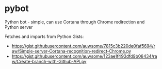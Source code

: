 # pybot
Python bot - simple, can use Cortana through Chrome redirection and Python server 

Fetches and imports from Python Gists:
* https://gist.githubusercontent.com/auwsome/7815c3b220de0faf5694/raw/Simple-server-Cortana-recognition-redirect-Chrome.py
* https://gist.githubusercontent.com/auwsome/123ae1f493dfd9b08434/raw/Create-branch-with-Github-API.py
